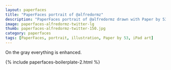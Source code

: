 ```yaml
---
layout: paperfaces
title: "PaperFaces portrait of @alfredormz"
description: "PaperFaces portrait of @alfredormz drawn with Paper by 53 on an iPad."
image: paperfaces-alfredormz-twitter-lg
thumb: paperfaces-alfredormz-twitter-150.jpg
category: paperfaces
tags: [PaperFaces, portrait, illustration, Paper by 53, iPad art]
---
```


On the gray everything is enhanced.

{% include paperfaces-boilerplate-2.html %}